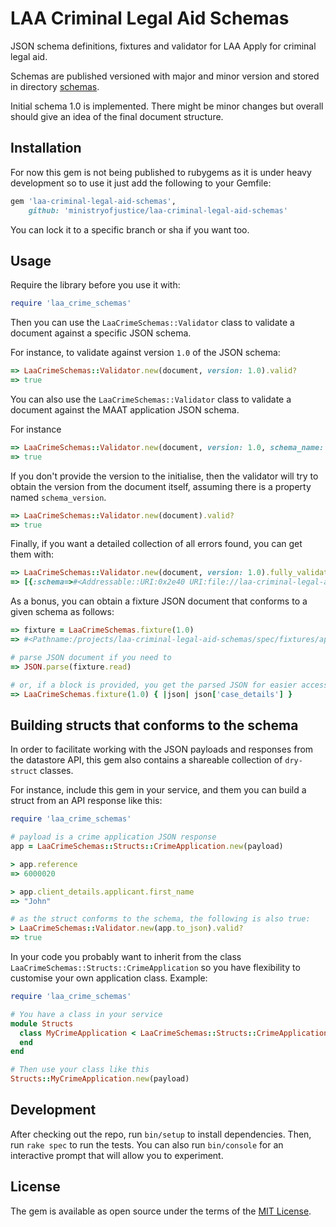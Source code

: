 # LAA Criminal Legal Aid Schemas

JSON schema definitions, fixtures and validator for LAA Apply for criminal legal aid.

Schemas are published versioned with major and minor version and stored in directory [schemas](/schemas).

Initial schema 1.0 is implemented. There might be minor changes but overall should give an idea of the final document structure.

## Installation

For now this gem is not being published to rubygems as it is under heavy development so to use it just add
the following to your Gemfile:

```ruby
gem 'laa-criminal-legal-aid-schemas', 
    github: 'ministryofjustice/laa-criminal-legal-aid-schemas'
```

You can lock it to a specific branch or sha if you want too.

## Usage

Require the library before you use it with:

```ruby
require 'laa_crime_schemas'
```

Then you can use the `LaaCrimeSchemas::Validator` class to validate a document against a specific JSON schema.

For instance, to validate against version `1.0` of the JSON schema:

```ruby
=> LaaCrimeSchemas::Validator.new(document, version: 1.0).valid?
=> true
```

You can also use the `LaaCrimeSchemas::Validator` class to validate a document against the MAAT application JSON schema.

For instance

```ruby
=> LaaCrimeSchemas::Validator.new(document, version: 1.0, schema_name: 'maat_application').valid?
=> true
```

If you don't provide the version to the initialise, then the validator will try to obtain the version from the document itself, 
assuming there is a property named `schema_version`.

```ruby
=> LaaCrimeSchemas::Validator.new(document).valid?
=> true
```

Finally, if you want a detailed collection of all errors found, you can get them with:

```ruby
=> LaaCrimeSchemas::Validator.new(document, version: 1.0).fully_validate
=> [{:schema=>#<Addressable::URI:0x2e40 URI:file://laa-criminal-legal-aid-schemas/schemas/1.0/application.json>, :fragment=>\"#/\", :message=>\"The property '#/' did not contain a required property of 'status' in schema file://laa-criminal-legal-aid-schemas/schemas/1.0/application.json\", :failed_attribute=>\"Required\"}]
```

As a bonus, you can obtain a fixture JSON document that conforms to a given schema as follows:

```ruby
=> fixture = LaaCrimeSchemas.fixture(1.0)
=> #<Pathname:/projects/laa-criminal-legal-aid-schemas/spec/fixtures/application/1.0/application.json>

# parse JSON document if you need to
=> JSON.parse(fixture.read)

# or, if a block is provided, you get the parsed JSON for easier access
=> LaaCrimeSchemas.fixture(1.0) { |json| json['case_details'] }
```

## Building structs that conforms to the schema

In order to facilitate working with the JSON payloads and responses from the datastore API, this gem also contains a shareable collection of `dry-struct` classes.

For instance, include this gem in your service, and them you can build a struct from an API response like this:

```ruby
require 'laa_crime_schemas'

# payload is a crime application JSON response
app = LaaCrimeSchemas::Structs::CrimeApplication.new(payload)

> app.reference
=> 6000020

> app.client_details.applicant.first_name
=> "John"

# as the struct conforms to the schema, the following is also true:
> LaaCrimeSchemas::Validator.new(app.to_json).valid?
=> true
```

In your code you probably want to inherit from the class `LaaCrimeSchemas::Structs::CrimeApplication` so you have flexibility to customise 
your own application class. Example:

```ruby
require 'laa_crime_schemas'

# You have a class in your service
module Structs
  class MyCrimeApplication < LaaCrimeSchemas::Structs::CrimeApplication
  end
end

# Then use your class like this
Structs::MyCrimeApplication.new(payload)
```

## Development

After checking out the repo, run `bin/setup` to install dependencies. Then, run `rake spec` to run the tests. You can also run `bin/console` for an interactive prompt that will allow you to experiment.

## License

The gem is available as open source under the terms of the [MIT License](https://opensource.org/licenses/MIT).
